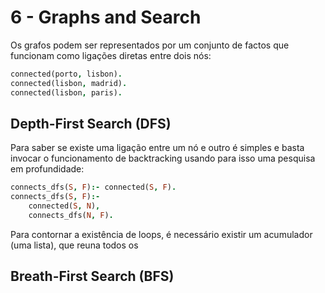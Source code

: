 # 6 - Graphs and Search

Os grafos podem ser representados por um conjunto de factos que funcionam como ligações diretas entre dois nós:

```prolog
connected(porto, lisbon).
connected(lisbon, madrid).
connected(lisbon, paris).
```

## Depth-First Search (DFS)

Para saber se existe uma ligação entre um nó e outro é simples e basta invocar o funcionamento de backtracking usando para isso uma pesquisa em profundidade:

```prolog
connects_dfs(S, F):- connected(S, F).
connects_dfs(S, F):-
    connected(S, N),
    connects_dfs(N, F).
```

Para contornar a existência de loops, é necessário existir um acumulador (uma lista), que reuna todos os 

## Breath-First Search (BFS)